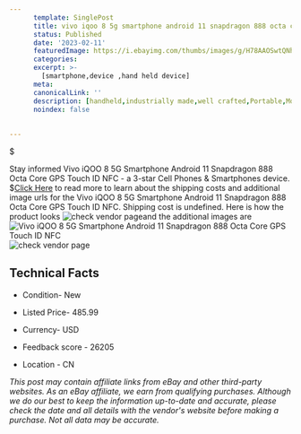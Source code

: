 ```yaml
---
      template: SinglePost
      title: vivo iqoo 8 5g smartphone android 11 snapdragon 888 octa core gps touch id nfc
      status: Published
      date: '2023-02-11'
      featuredImage: https://i.ebayimg.com/thumbs/images/g/H78AAOSwtQNhJOgf/s-l225.jpg
      categories: 
      excerpt: >-
        [smartphone,device ,hand held device]
      meta:
      canonicalLink: ''
      description: [handheld,industrially made,well crafted,Portable,Mobile,Compact,Convenient,Lightweight,Maneuverable,Man-portable,Miniature,Carriable,Hand-held,Light,Holdable,Transportable,Mobile device,Pocket-sized,On-the-go,Wireless,Cordless,Compact size,Convenient size, smartphone,device ,hand held device]
      noindex: false
      
        
---
```

$

Stay informed Vivo iQOO 8 5G Smartphone Android 11 Snapdragon 888 Octa Core GPS Touch ID NFC - a 3-star Cell Phones & Smartphones device.
$[Click Here](https://www.ebay.com/itm/174906626664?hash=item28b93f5268%3Ag%3AH78AAOSwtQNhJOgf&mkevt=1&mkcid=1&mkrid=711-53200-19255-0&campid=%253CePNCampaignId%253E&customid=%253CreferenceId%253E&toolid=10049) to read more to learn about the shipping costs and additional image urls for the Vivo iQOO 8 5G Smartphone Android 11 Snapdragon 888 Octa Core GPS Touch ID NFC. Shipping cost is undefined. Here is how the product looks ![check vendor page](https://i.ebayimg.com/thumbs/images/g/H78AAOSwtQNhJOgf/s-l225.jpg)and the additional images are![Vivo iQOO 8 5G Smartphone Android 11 Snapdragon 888 Octa Core GPS Touch ID NFC](https://i.ebayimg.com/images/g/H78AAOSwtQNhJOgf/s-l960.jpg)![check vendor page](https://origin-galleryplus.ebayimg.com/ws/web/174906626664_2_0_1/225x225.jpg,https://origin-galleryplus.ebayimg.com/ws/web/174906626664_3_0_1/225x225.jpg,https://origin-galleryplus.ebayimg.com/ws/web/174906626664_4_0_1/225x225.jpg,https://origin-galleryplus.ebayimg.com/ws/web/174906626664_5_0_1/225x225.jpg)



 ## Technical Facts 



     
      

 - Condition- New 


      

 - Listed Price- 485.99 


      

 - Currency- USD 


      

 - Feedback score - 26205 


      

 - Location - CN 


      
      

 *_This post may contain affiliate links from eBay and other third-party websites. As an eBay affiliate, we earn from qualifying purchases. Although we do our best to keep the information up-to-date and accurate, please check the date and all details with the vendor's website before making a purchase. Not all data may be accurate._*






